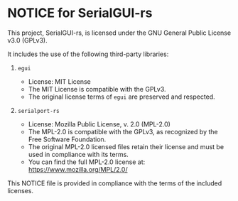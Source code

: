 NOTICE for SerialGUI-rs
========================

This project, SerialGUI-rs, is licensed under the GNU General Public License v3.0 (GPLv3).

It includes the use of the following third-party libraries:

1. `egui`
   - License: MIT License
   - The MIT License is compatible with the GPLv3.
   - The original license terms of `egui` are preserved and respected.

2. `serialport-rs`
   - License: Mozilla Public License, v. 2.0 (MPL-2.0)
   - The MPL-2.0 is compatible with the GPLv3, as recognized by the Free Software Foundation.
   - The original MPL-2.0 licensed files retain their license and must be used in compliance with its terms.
   - You can find the full MPL-2.0 license at:
     https://www.mozilla.org/MPL/2.0/

This NOTICE file is provided in compliance with the terms of the included licenses.